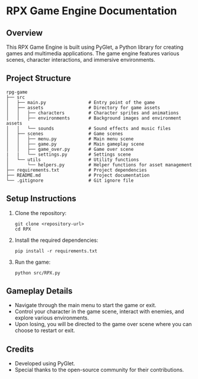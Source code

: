 # RPX Game Engine Documentation

## Overview
This RPX Game Engine is built using PyGlet, a Python library for creating games and multimedia applications. The game engine features various scenes, character interactions, and immersive environments.

## Project Structure
```
rpg-game
├── src
│   ├── main.py                # Entry point of the game
│   ├── assets                 # Directory for game assets
│   │   ├── characters         # Character sprites and animations
│   │   ├── environments       # Background images and environment assets
│   │   └── sounds             # Sound effects and music files
│   ├── scenes                 # Game scenes
│   │   ├── menu.py            # Main menu scene
│   │   ├── game.py            # Main gameplay scene
│   │   ├── game_over.py       # Game over scene
|   |   └── settings.py        # Settings scene
│   └── utils                  # Utility functions
│       └── helpers.py         # Helper functions for asset management
├── requirements.txt           # Project dependencies
├── README.md                  # Project documentation
└── .gitignore                 # Git ignore file
```

## Setup Instructions
1. Clone the repository:
   ```
   git clone <repository-url>
   cd RPX
   ```

2. Install the required dependencies:
   ```
   pip install -r requirements.txt
   ```

3. Run the game:
   ```
   python src/RPX.py
   ```

## Gameplay Details
- Navigate through the main menu to start the game or exit.
- Control your character in the game scene, interact with enemies, and explore various environments.
- Upon losing, you will be directed to the game over scene where you can choose to restart or exit.

## Credits
- Developed using PyGlet.
- Special thanks to the open-source community for their contributions.
